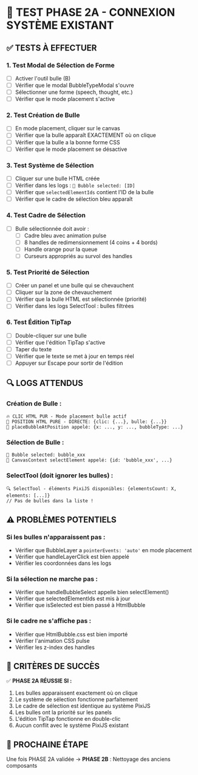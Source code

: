 # 🧪 TEST PHASE 2A - CONNEXION SYSTÈME EXISTANT

## ✅ **TESTS À EFFECTUER**

### **1. Test Modal de Sélection de Forme**
- [ ] Activer l'outil bulle (B)
- [ ] Vérifier que le modal BubbleTypeModal s'ouvre
- [ ] Sélectionner une forme (speech, thought, etc.)
- [ ] Vérifier que le mode placement s'active

### **2. Test Création de Bulle**
- [ ] En mode placement, cliquer sur le canvas
- [ ] Vérifier que la bulle apparaît EXACTEMENT où on clique
- [ ] Vérifier que la bulle a la bonne forme CSS
- [ ] Vérifier que le mode placement se désactive

### **3. Test Système de Sélection**
- [ ] Cliquer sur une bulle HTML créée
- [ ] Vérifier dans les logs : `🎯 Bubble selected: [ID]`
- [ ] Vérifier que `selectedElementIds` contient l'ID de la bulle
- [ ] Vérifier que le cadre de sélection bleu apparaît

### **4. Test Cadre de Sélection**
- [ ] Bulle sélectionnée doit avoir :
  - [ ] Cadre bleu avec animation pulse
  - [ ] 8 handles de redimensionnement (4 coins + 4 bords)
  - [ ] Handle orange pour la queue
  - [ ] Curseurs appropriés au survol des handles

### **5. Test Priorité de Sélection**
- [ ] Créer un panel et une bulle qui se chevauchent
- [ ] Cliquer sur la zone de chevauchement
- [ ] Vérifier que la bulle HTML est sélectionnée (priorité)
- [ ] Vérifier dans les logs SelectTool : bulles filtrées

### **6. Test Édition TipTap**
- [ ] Double-cliquer sur une bulle
- [ ] Vérifier que l'édition TipTap s'active
- [ ] Taper du texte
- [ ] Vérifier que le texte se met à jour en temps réel
- [ ] Appuyer sur Escape pour sortir de l'édition

## 🔍 **LOGS ATTENDUS**

### **Création de Bulle :**
```
🔥 CLIC HTML PUR - Mode placement bulle actif
🎯 POSITION HTML PURE - DIRECTE: {clic: {...}, bulle: {...}}
💬 placeBubbleAtPosition appelé: {x: ..., y: ..., bubbleType: ...}
```

### **Sélection de Bulle :**
```
🎯 Bubble selected: bubble_xxx
🎯 CanvasContext selectElement appelé: {id: 'bubble_xxx', ...}
```

### **SelectTool (doit ignorer les bulles) :**
```
🔍 SelectTool - éléments PixiJS disponibles: {elementsCount: X, elements: [...]}
// Pas de bulles dans la liste !
```

## ⚠️ **PROBLÈMES POTENTIELS**

### **Si les bulles n'apparaissent pas :**
- Vérifier que BubbleLayer a `pointerEvents: 'auto'` en mode placement
- Vérifier que handleLayerClick est bien appelé
- Vérifier les coordonnées dans les logs

### **Si la sélection ne marche pas :**
- Vérifier que handleBubbleSelect appelle bien selectElement()
- Vérifier que selectedElementIds est mis à jour
- Vérifier que isSelected est bien passé à HtmlBubble

### **Si le cadre ne s'affiche pas :**
- Vérifier que HtmlBubble.css est bien importé
- Vérifier l'animation CSS pulse
- Vérifier les z-index des handles

## 🎯 **CRITÈRES DE SUCCÈS**

✅ **PHASE 2A RÉUSSIE SI :**
1. Les bulles apparaissent exactement où on clique
2. Le système de sélection fonctionne parfaitement
3. Le cadre de sélection est identique au système PixiJS
4. Les bulles ont la priorité sur les panels
5. L'édition TipTap fonctionne en double-clic
6. Aucun conflit avec le système PixiJS existant

## 🚀 **PROCHAINE ÉTAPE**

Une fois PHASE 2A validée → **PHASE 2B** : Nettoyage des anciens composants

